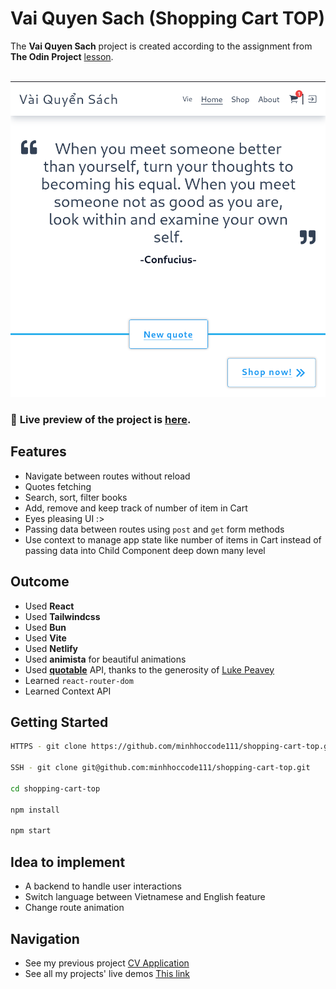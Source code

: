 # Vai Quyen Sach (Shopping Cart TOP)

The **Vai Quyen Sach** project is created according to the assignment from **The Odin Project** [lesson](https://www.theodinproject.com/lessons/node-path-react-new-shopping-cart).
<br>
<br>

![Preview](public/vaiquyensach-screenshot.png)

### 🔗 **Live preview** of the project is [here](https://vaiquyensach.netlify.app).

## **Features**

- Navigate between routes without reload
- Quotes fetching
- Search, sort, filter books
- Add, remove and keep track of number of item in Cart
- Eyes pleasing UI :>
- Passing data between routes using `post` and `get` form methods
- Use context to manage app state like number of items in Cart instead of passing data into Child Component deep down many level

## **Outcome**

- Used **React**
- Used **Tailwindcss**
- Used **Bun**
- Used **Vite**
- Used **Netlify**
- Used **animista** for beautiful animations
- Used **[quotable](https://github.com/lukePeavey/quotable)** API, thanks to the generosity of [Luke Peavey](https://github.com/lukePeavey)
- Learned `react-router-dom`
- Learned Context API

## **Getting Started**

```bash
HTTPS - git clone https://github.com/minhhoccode111/shopping-cart-top.git

SSH - git clone git@github.com:minhhoccode111/shopping-cart-top.git

cd shopping-cart-top

npm install

npm start
```

## **Idea to implement**

- A backend to handle user interactions
- Switch language between Vietnamese and English feature
- Change route animation

## **Navigation**

- See my previous project [CV Application](https://github.com/minhhoccode111/memory-card-top/)
- See all my projects' live demos [This link](https://github.com/minhhoccode111/all-projects-live-demos)
